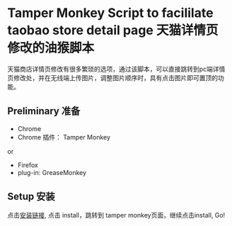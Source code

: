 # Tamper Monkey Script to facililate taobao store detail page 天猫详情页修改的油猴脚本

天猫商店详情页修改有很多繁琐的选项，通过该脚本，可以直接跳转到pc端详情页修改处，并在无线端上传图片，调整图片顺序时，具有点击图片即可置顶的功能。
## Preliminary 准备

* Chrome 
* Chrome 插件： Tamper Monkey

or

* Firefox
* plug-in: GreaseMonkey


## Setup 安装

点击[安装链接](https://openuserjs.org/scripts/fan31415/EditDetailPage), 点击 install，跳转到 tamper monkey页面，继续点击install, Go!

